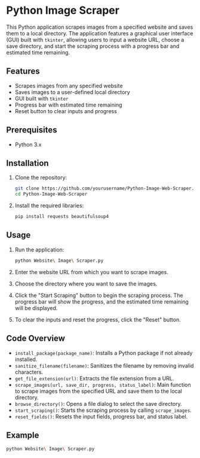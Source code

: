 # Python Image Scraper

This Python application scrapes images from a specified website and saves them to a local directory. The application features a graphical user interface (GUI) built with `tkinter`, allowing users to input a website URL, choose a save directory, and start the scraping process with a progress bar and estimated time remaining.

## Features

- Scrapes images from any specified website
- Saves images to a user-defined local directory
- GUI built with `tkinter`
- Progress bar with estimated time remaining
- Reset button to clear inputs and progress

## Prerequisites

- Python 3.x

## Installation

1. Clone the repository:

    ```sh
    git clone https://github.com/yourusername/Python-Image-Web-Scraper.git
    cd Python-Image-Web-Scraper
    ```

2. Install the required libraries:

    ```sh
    pip install requests beautifulsoup4
    ```

## Usage

1. Run the application:

    ```sh
    python Website\ Image\ Scraper.py
    ```

2. Enter the website URL from which you want to scrape images.

3. Choose the directory where you want to save the images.

4. Click the "Start Scraping" button to begin the scraping process. The progress bar will show the progress, and the estimated time remaining will be displayed.

5. To clear the inputs and reset the progress, click the "Reset" button.

## Code Overview

- `install_package(package_name)`: Installs a Python package if not already installed.
- `sanitize_filename(filename)`: Sanitizes the filename by removing invalid characters.
- `get_file_extension(url)`: Extracts the file extension from a URL.
- `scrape_images(url, save_dir, progress, status_label)`: Main function to scrape images from the specified URL and save them to the local directory.
- `browse_directory()`: Opens a file dialog to select the save directory.
- `start_scraping()`: Starts the scraping process by calling `scrape_images`.
- `reset_fields()`: Resets the input fields, progress bar, and status label.

## Example

```sh
python Website\ Image\ Scraper.py
